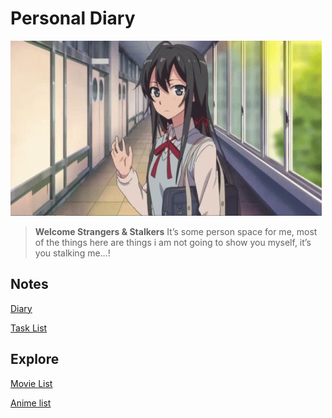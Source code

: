 # Personal Diary

![68747470733a2f2f73332e616d617a6f6e6177732e636f6d2f776174747061642d6d656469612d736572766963652f53746f7279496d6167652f33524144694a4c784b37426e62513d3d2d313139393639333535322e313664396238363463613765336630613137353036363234333435382e676966.gif](Personal%20Diary%20c01f4f2c6963418cba7004c2765224dd/68747470733a2f2f73332e616d617a6f6e6177732e636f6d2f776174747061642d6d656469612d736572766963652f53746f7279496d6167652f33524144694a4c784b37426e62513d3d2d313139393639333535322e313664396238363463613765336630613137353036363234333435382e676966.gif)

> ****Welcome Strangers & Stalkers****
It’s some person space for me, most of the things here are things i am not going to show you myself, it’s you stalking me…!
> 

## Notes

[Diary](Personal%20Diary%20c01f4f2c6963418cba7004c2765224dd/Diary%20dcc3763b9616438b93d8125660c78f53.md)

[Task List](Personal%20Diary%20c01f4f2c6963418cba7004c2765224dd/Task%20List%2084245e9a221c4165891b4bbbc2331983.csv)

## Explore

[Movie List](Personal%20Diary%20c01f4f2c6963418cba7004c2765224dd/Movie%20List%20672b5e992c3a44968ca7fabf1dbd7610.md)

[Anime list](Personal%20Diary%20c01f4f2c6963418cba7004c2765224dd/Anime%20list%202ab8ee960d564155ab2e21d9a8192893.md)